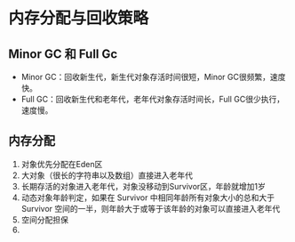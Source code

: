 # 内存分配与回收策略

## Minor GC 和 Full Gc
* Minor GC：回收新生代，新生代对象存活时间很短，Minor GC很频繁，速度快。
* Full GC：回收新生代和老年代，老年代对象存活时间长，Full GC很少执行，速度慢。

## 内存分配
1. 对象优先分配在Eden区
2. 大对象（很长的字符串以及数组）直接进入老年代
3. 长期存活的对象进入老年代，对象没移动到Survivor区，年龄就增加1岁
4. 动态对象年龄判定，如果在 Survivor 中相同年龄所有对象大小的总和大于 Survivor 空间的一半，则年龄大于或等于该年龄的对象可以直接进入老年代
5. 空间分配担保
6. 